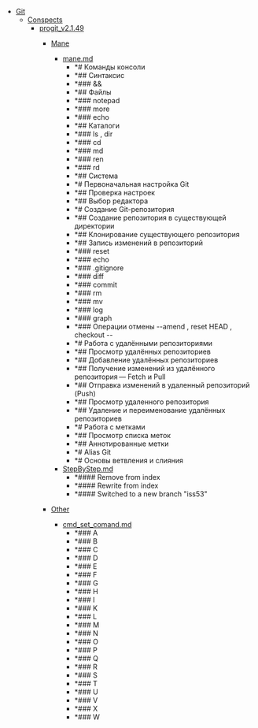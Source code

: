 - <a href = "E:\Node_projects\Node_Way\Education\src\Knowledge\Git\cat.Git\dir.Git.md">Git</a>
    - <a href = "E:\Node_projects\Node_Way\Education\src\Knowledge\Git\Conspects\cat.Conspects\dir.Conspects.md">Conspects</a>
        - <a href = "E:\Node_projects\Node_Way\Education\src\Knowledge\Git\Conspects\progit_v2.1.49\cat.progit_v2.1.49\dir.progit_v2.1.49.md">progit_v2.1.49</a>
            - <a href = "E:\Node_projects\Node_Way\Education\src\Knowledge\Git\Conspects\progit_v2.1.49\Mane\cat.Mane\dir.Mane.md">Mane</a>
                - <a href = "E:\Node_projects\Node_Way\Education\src\Knowledge\Git\Conspects\progit_v2.1.49\Mane\mane.md">mane.md</a>
                    - *# Команды консоли
                    - *## Синтаксис
                    - *### &&
                    - *## Файлы
                    - *### notepad
                    - *### more
                    - *### echo
                    - *## Каталоги
                    - *### ls , dir
                    - *### cd
                    - *### md
                    - *### ren
                    - *### rd
                    - *## Система
                    - *# Первоначальная настройка Git
                    - *## Проверка настроек
                    - *## Выбор редактора
                    - *# Создание Git-репозитория
                    - *## Создание репозитория в существующей директории
                    - *## Клонирование существующего репозитория
                    - *## Запись изменений в репозиторий
                    - *### reset 
                    - *### echo
                    - *### .gitignore
                    - *### diff
                    - *### commit
                    - *### rm
                    - *###  mv
                    - *### log
                    - *### graph
                    - *### Операции отмены --amend , reset HEAD  , checkout -- 
                    - *# Работа с удалёнными репозиториями
                    - *## Просмотр удалённых репозиториев
                    - *## Добавление удалённых репозиториев
                    - *## Получение изменений из удалённого репозитория — Fetch и Pull
                    - *## Отправка изменений в удаленный репозиторий (Push)
                    - *## Просмотр удаленного репозитория
                    - *## Удаление и переименование удалённых репозиториев
                    - *# Работа с метками
                    - *## Просмотр списка меток
                    - *## Аннотированные метки
                    - *# Alias Git
                    - *# Основы ветвления и слияния
                - <a href = "E:\Node_projects\Node_Way\Education\src\Knowledge\Git\Conspects\progit_v2.1.49\Mane\StepByStep.md">StepByStep.md</a>
                    - *#### Remove from index 
                    - *#### Rewrite from index
                    - *#### Switched to a new branch "iss53"
            
            - <a href = "E:\Node_projects\Node_Way\Education\src\Knowledge\Git\Conspects\progit_v2.1.49\Other\cat.Other\dir.Other.md">Other</a>
                - <a href = "E:\Node_projects\Node_Way\Education\src\Knowledge\Git\Conspects\progit_v2.1.49\Other\cmd_set_comand.md">cmd_set_comand.md</a>
                    - *### A
                    - *###  B
                    - *###  C
                    - *###  D
                    - *###  E
                    - *###  F
                    - *###  G
                    - *###  H
                    - *###  I
                    - *###  K
                    - *###  L
                    - *###  M
                    - *###  N
                    - *###  O
                    - *###  P
                    - *###  Q
                    - *###  R
                    - *###  S
                    - *###  T
                    - *### U
                    - *###  V
                    - *###  X
                    - *###  W
            
        
    
